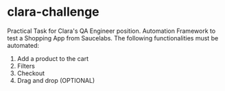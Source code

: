 # clara-challenge
Practical Task for Clara's QA Engineer position. Automation Framework to test a Shopping App from Saucelabs. 
The following functionalities must be automated:
1. Add a product to the cart
2. Filters
3. Checkout
4. Drag and drop (OPTIONAL)
